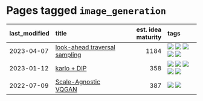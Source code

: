 # Pages tagged `image_generation`

|last_modified|title|est. idea maturity|tags
|:---|:---|---:|:---|
|2023-04-07|[look-ahead traversal sampling](../look-ahead-traversal-sampling.md)|1184|[![](https://img.shields.io/badge/tag-MCMC-b5656)](../tags/MCMC.md) [![](https://img.shields.io/badge/tag-animation-b7fb0)](../tags/animation.md) [![](https://img.shields.io/badge/tag-control-28da35)](../tags/control.md) [![](https://img.shields.io/badge/tag-experimental-77485f)](../tags/experimental.md) [![](https://img.shields.io/badge/tag-image_generation-f76896)](../tags/image_generation.md)|
|2023-01-12|[karlo + DIP](../karlo-dip.md)|358|[![](https://img.shields.io/badge/tag-deepimageprior-b653cf)](../tags/deepimageprior.md) [![](https://img.shields.io/badge/tag-experimental-77485f)](../tags/experimental.md) [![](https://img.shields.io/badge/tag-image_generation-f76896)](../tags/image_generation.md) [![](https://img.shields.io/badge/tag-prior-ac8afc)](../tags/prior.md) [![](https://img.shields.io/badge/tag-wip-496a1)](../tags/wip.md)|
|2022-07-09|[Scale-Agnostic VQGAN](../scale-agnostic_VQGAN.md)|387|[![](https://img.shields.io/badge/tag-experimental-77485f)](../tags/experimental.md) [![](https://img.shields.io/badge/tag-image_generation-f76896)](../tags/image_generation.md)|